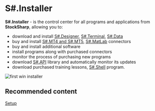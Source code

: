 # S\#.Installer

**S\#.Installer** \- is the control center for all programs and applications from **StockSharp**, allowing you to:

- download and install [S\#.Designer](Designer.md), [S\#.Terminal](Terminal.md), [S\#.Data](Hydra.md)
- buy and install [S\#.MT4 and S\#.MT5](MT.md), [S\#.MatLab](MatLab.md) connectors
- buy and install additional software
- install programs along with purchased connectors
- monitor the process of purchasing new programs
- download [S\#.API](StockSharpAbout.md) library and automatically monitor its updates
- download purchased training lessons, [S\#.Shell](Shell.md) program.

![first win installer](~/images/first_win_installer.png)

## Recommended content

[Setup](Installer_Installation.md)
